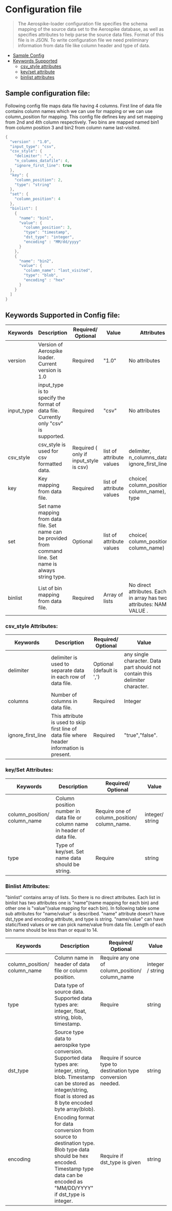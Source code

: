# Configuration file
>The Aerospike-loader configuration file specifies the schema mapping of the source data set to the Aerospike database, as well as specifies attributes to help parse the source data files. Format of this file is in JSON. To write configuration file we need preliminary information from data file like column header and type of data.

- [Sample Config](#config)
- [Keywords Supported](#keyword)
  - [csv_style attributes](#csv_style)
  - [key/set attribute](#key/set)
  - [binlist attributes](#binlist)

<a name="config"></a>
## Sample configuration file:
Following config file maps data file having 4 columns. First line of data file contains column names which we can use for mapping or we can use column_position for mapping. This config file defines key and set mapping from 2nd and 4th column respectively. Two bins are mapped named bin1 from column position 3 and bin2 from column name last-visited.
``` c
{
  "version" : "1.0",
  "input_type": "csv",
  "csv_style": {
    "delimiter": ",",
    "n_columns_datafile": 4,
    "ignore_first_line": true
  },
  "key": {
    "column_position": 2,
    "type": "string"
  },
  "set": {
    "column_position": 4
  },
  "binlist": [
    {
      "name": "bin1",
      "value": {
        "column_position": 3,
        "type": "timestamp",
        "dst_type": "integer",
        "encoding" : "MM/dd/yyyy"
      }
    },
    {
      "name": "bin2",
      "value": {
        "column_name": "last_visited",
        "type": "blob",
        "encoding" : "hex"
      }
    }
  ]
}

```

<a name="keyword"></a>
## Keywords Supported in Config file:

| Keywords   | Description                                                                                                  | Required/ Optional                     | Value                    | Attributes                                                                |
|------------|--------------------------------------------------------------------------------------------------------------|----------------------------------------|--------------------------|---------------------------------------------------------------------------|
| version    | Version of Aerospike loader. Current version is 1.0                                                          | Required                               | "1.0"                    | No attributes                                                             |
| input_type | input_type is to specify the format of data file. Currently only "csv" is supported.                         | Required                               | "csv"                    | No attributes                                                             |
| csv_style  | csv_style is used for csv formatted data.                                                                    | Required ( only if input_style is csv) | list of attribute values | delimiter, n_columns_datafile, ignore_first_line                          |
| key        | Key mapping from data file.                                                                                  | Required                               | list of attribute values | choice( column_position, column_name), type                               |
| set        | Set name mapping from data file. Set name can be provided from command line. Set name is always string type. | Optional                               | list of attribute values | choice( column_position, column_name)                                     |
| binlist    |  List of bin mapping  from data file.                                                                        | Required                               | Array of lists           | No direct attributes. Each list in array has two attributes: NAME, VALUE . |

<a name="csv_style"></a>
### csv_style Attributes:

| Keywords          	| Description                                                                                  	| Required/ Optional        	| Value                                                                        	|
|-------------------	|----------------------------------------------------------------------------------------------	|---------------------------	|------------------------------------------------------------------------------	|
| delimiter         	| delimiter is used to separate data in each row of data file.                                 	| Optional (default is ',') 	| any single character. Data part should not contain this delimiter character. 	|
| columns           	| Number of columns in data file.                                                              	| Required                  	| Integer                                                                      	|
| ignore_first_line 	| This attribute is used to skip first line of data file where header information is present.  	| Required                  	| "true","false".                                                              	|

<a name="key/set"></a>
### key/Set Attributes:

| Keywords                     | Description                                                                | Required/ Optional                             | Value           |
|------------------------------|----------------------------------------------------------------------------|------------------------------------------------|-----------------|
| column_position/ column_name | Column position number in data file or column name in header of data file. | Require one of column_position/ column_name. | integer/ string |
| type                        | Type of key/set. Set name data should be string.                           | Require                                  | string          |
<a name="binlist"></a>
### Binlist Attributes:
"binlist" contains array of lists. So there is no direct attributes. Each list in binlist has two attributes one is "name"(name mapping for each bin) and other one is "value"(value mapping for each bin). In following table some sub attributes for "name/value" is described. "name" attribute doesn't have dst_type and encoding attribute, and type is string. "name/value" can have static/fixed values or we can pick name/value from data file. Length of each bin name should be less than or equal to 14.

| Keywords                     | Description                                                                                                                                                                                    | Required/ Optional                                            | Value            |
|------------------------------|------------------------------------------------------------------------------------------------------------------------------------------------------------------------------------------------|---------------------------------------------------------------|------------------|
| column_position/ column_name | Column name in header of data file or column position.                                                                                                                                         | Require any one of column_position/ column_name               | integer / string |
| type                         | Data type of source data. Supported data types are: integer, float, string, blob, timestamp.                                                                                                   | Require                                                       | string           |
| dst_type                     | Source type data to aerospike type conversion. Supported data types are: integer, string, blob. Timestamp can be stored as integer/string, float is stored as 8 byte encoded byte array(blob). | Require if source type to destination type conversion needed. | string           |
| encoding                     | Encoding format for data conversion from source to destination type. Blob type data  should be hex encoded. Timestamp type data can be encoded as "MM/DD/YYYY" if dst_type is integer.        | Require if dst_type is given                                  | string           |
